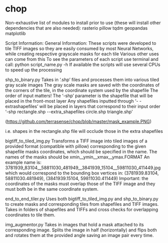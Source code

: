 # chop

Non-exhaustive list of modules to install prior to use (these will install other dependencies that are also needed):
rasterio
pillow
tqdm
geopandas
matplotlib

Script Information:
General Information:
These scripts were developed to tile TIFF images so they are easily consumed by most Neural Networks, while creating respective grayscale masks for each tile
Various other uses can come from this
To see the parameters of each script use terminal and call:
python script_name.py -h
If available the scripts will use several CPUs to speed up the processing
 
shp_to_binary.py
Takes in ‘.shp’ files and processes them into various tiled gray scale images
The gray scale masks are saved with the coordinates of the corners of the tile, in the coordinate system used by the shapefile
The order of input matters!
The ‘-shp’ parameter is the shapefile that will be placed in the front-most layer
Any shapefiles inputted through ‘- -extrashapefiles’  will be placed in layers that correspond to their input order
‘-shp rectangle.shp --extra_shapefiles circle.shp triangle.shp’

(https://github.com/terrasense/chop/blob/master/mask_example.PNG)

i.e. shapes in the rectangle.shp file will occlude those in the extra shapefiles

bigtiff_to_tiled_img.py 
Transforms a TIFF image into tiled images of a provided format (compatible with pillow) corresponding to the given shapefile masks coordinates, which should be specified in the name. 
The names of the masks should be xmin__ymin__xmax__ymax.FORMAT
An example name is:
3781939_83104__58811030_481949__3841939_15104__59811030_411449.jpg 
which would correspond to the bounding box vertices in:
(3781939.83104, 58811030.481949), (3841939.15104, 59811030.411449)
Important: the coordinates of the masks must overlap those of the TIFF image and they must both be in the same coordinate system.

end_to_end_tiler.py
Uses both bigtiff_to_tiled_img.py and shp_to_binary.py to create masks and corresponding tiles from shapefiles and TIFF images.
Takes in folders of shapefiles and TIFFs and cross checks for overlapping coordinates to tile them.

img_augmentor.py
Takes in images that hold a mask attached to its corresponding image.
Splits the image in half (horizontally) and flips both and rotates them at the provided angle saving an image pair every time.

